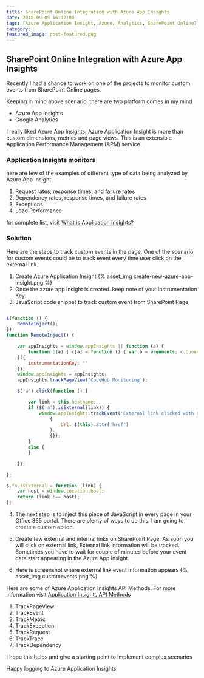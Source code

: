 ```yaml
---
title: SharePoint Online Integration with Azure App Insights
date: 2018-09-09 16:12:00
tags: [Azure Application Insight, Azure, Analytics, SharePoint Online]
category:
featured_image: post-featured.png  
---
```


## SharePoint Online Integration with Azure App Insights

Recently I had a chance to work on one of the projects to monitor custom events from SharePoint Online pages.

Keeping in mind above scenario, there are two platform comes in my mind

* Azure App Insights
* Google Analytics

I really liked Azure App Insights. Azure Application Insight is more than custom dimensions, metrics and page views. This is an extensible Application Performance Management (APM) service.

### Application Insights monitors

here are few of the examples of different type of data being analyzed by Azure App Insight

1. Request rates, response times, and failure rates
2. Dependency rates, response times, and failure rates
3. Exceptions
4. Load Performance 

for complete list, visit [What is Application Insights?](https://docs.microsoft.com/en-us/azure/application-insights/app-insights-overview)

### Solution

Here are the steps to track custom events in the page. One of the scenario for custom events could be to track event every time user click on the external link. 

1. Create Azure Application Insight
{% asset_img create-new-azure-app-insight.png %}
2. Once the azure app insight is created. keep note of your Instrumentation Key.
3. JavaScript code snippet to track custom event from SharePoint Page

``` JavaScript

$(function () {
    RemoteInject();
});
function RemoteInject() {

    var appInsights = window.appInsights || function (a) {
        function b(a) { c[a] = function () { var b = arguments; c.queue.push(function () { c[a].apply(c, b) }) } } var c = { config: a }, d = document, e = window; setTimeout(function () { var b = d.createElement("script"); b.src = a.url || "https://az416426.vo.msecnd.net/scripts/a/ai.0.js", d.getElementsByTagName("script")[0].parentNode.appendChild(b) }); try { c.cookie = d.cookie } catch (a) { } c.queue = []; for (var f = ["Event", "Exception", "Metric", "PageView", "Trace", "Dependency"]; f.length;)b("track" + f.pop()); if (b("setAuthenticatedUserContext"), b("clearAuthenticatedUserContext"), b("startTrackEvent"), b("stopTrackEvent"), b("startTrackPage"), b("stopTrackPage"), b("flush"), !a.disableExceptionTracking) { f = "onerror", b("_" + f); var g = e[f]; e[f] = function (a, b, d, e, h) { var i = g && g(a, b, d, e, h); return !0 !== i && c["_" + f](a, b, d, e, h), i } } return c
    }({
        instrumentationKey: ""
    });
    window.appInsights = appInsights;
    appInsights.trackPageView("CodeHub Monitoring");

    $('a').click(function () {

        var link = this.hostname;
        if ($('a').isExternal(link)) {           
            window.appInsights.trackEvent('External link clicked with URL',
                {
                    Url: $(this).attr('href')
                },
                {});
        }
        else { 
        }

    });

};

$.fn.isExternal = function (link) {
    var host = window.location.host;
    return (link !== host);
};


```

4. The next step is to inject this piece of JavaScript in every page in your Office 365 portal. There are plenty of ways to do this. I am going to create a custom action.

5. Create few external and internal links on SharePoint Page. As soon you will click on external link, External link information will be tracked. Sometimes you have to wait for couple of minutes before your event data start appearing in the Azure App Insight.

6. Here is screenshot where external link event information appears
{% asset_img customevents.png %}

Here are some of Azure Application Insights API Methods. For more information visit [Application Insights API Methods](https://docs.microsoft.com/en-us/azure/application-insights/app-insights-api-custom-events-metrics)

1. TrackPageView    
2. TrackEvent   
3. TrackMetric  
4. TrackException   
5. TrackRequest 
6. TrackTrace   
7. TrackDependency

I hope this helps and give a starting point to implement complex scenarios

Happy logging to Azure Application Insights




